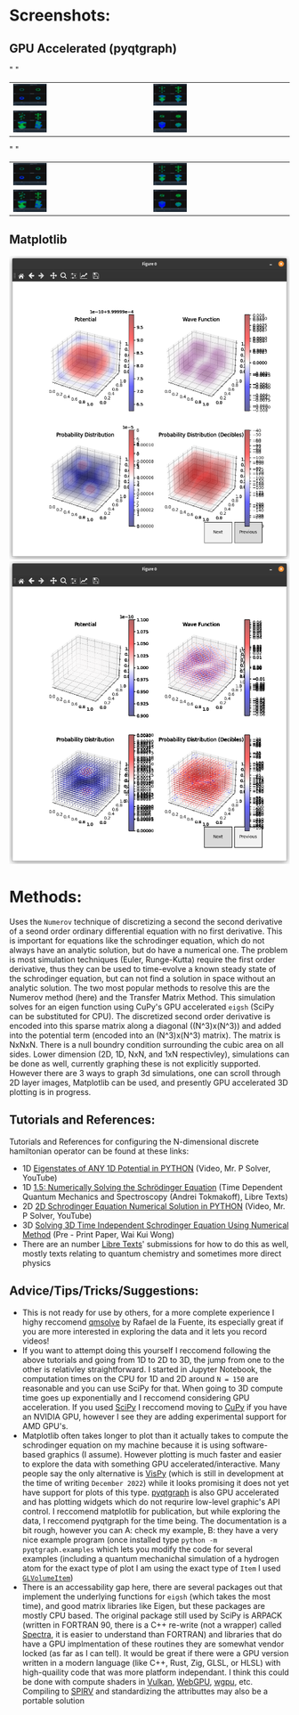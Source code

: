 # Screenshots: 
## GPU Accelerated (pyqtgraph)
<table>
    <tr>
        <td><img src="ScreenshotsAndGraphs/Screenshot_from_2024_10_30_23_20_39.png" width="25%" height="25%"/></td>
        <td><img src="ScreenshotsAndGraphs/Screenshot_from_2024_10_30_22_07_42.png" width="25%" height="25%"/></td>
    </td>
    <tr>
        <td><img src="ScreenshotsAndGraphs/Screenshot_from_2024_10_30_21_43_14.png" width="25%" height="25%"/></td>"
        <td><img src="ScreenshotsAndGraphs/Screenshot_from_2024_10_30_22_27_31.png" width="25%" height="25%"/></td>"
    </td>
</table>
<table>
    <tr>
        <td><img src="ScreenshotsAndGraphs/Screenshot_from_2024_10_30_23_20_39.png" width="25%" height="25%"/></td>
        <td><img src="ScreenshotsAndGraphs/Screenshot_from_2024_10_30_22_07_42.png" width="25%" height="25%"/></td>
    </td>
    <tr>
        <td><img src="ScreenshotsAndGraphs/Screenshot_from_2024_10_30_21_43_14.png" width="25%" height="25%"/></td>"
        <td><img src="ScreenshotsAndGraphs/Screenshot_from_2024_10_30_22_27_31.png" width="25%" height="25%"/></td>"
    </td>
</table>



## Matplotlib
![Image](ScreenshotsAndGraphs/Screenshot_from_2022_12_10_00_43_22.png)
![Image](ScreenshotsAndGraphs/Screenshot_from_2022_12_10_00_53_54.png)

# Methods: 
Uses the `Numerov` technique of discretizing a second the second derivative of a seond order ordinary differential equation with no first derivative. This is important for equations like the schrodinger equation, which do not always have an analytic solution, but do have a numerical one. The problem is most simulation techniques (Euler, Runge-Kutta) require the first order derivative, thus they can be used to time-evolve a known steady state of the schrodinger equation, but can not find a solution in space without an analytic solution. The two most popular methods to resolve this are the Numerov method (here) and the Transfer Matrix Method. This simulation solves for an eigen function using CuPy's GPU accelerated `eigsh` (SciPy can be substituted for CPU). The discretized second order derivative is encoded into this sparse matrix along a diagonal ((N^3)x(N^3)) and added into the potential term (encoded into an (N^3)x(N^3) matrix). The matrix is NxNxN. There is a null boundry condition surrounding the cubic area on all sides. Lower dimension (2D, 1D, NxN, and 1xN respectivley), simulations can be done as well, currently graphing these is not explicitly supported. However there are 3 ways to graph 3d simulations, one can scroll through 2D layer images, Matplotlib can be used, and presently GPU accelerated 3D plotting is in progress.



## Tutorials and References: 
Tutorials and References for configuring the N-dimensional discrete hamiltonian operator can be found at these links: 
- 1D [Eigenstates of ANY 1D Potential in PYTHON](https://youtu.be/ay0zZ8SUMSk) (Video, Mr. P Solver, YouTube)
- 1D [1.5: Numerically Solving the Schrödinger Equation](https://chem.libretexts.org/Bookshelves/Physical_and_Theoretical_Chemistry_Textbook_Maps/Time_Dependent_Quantum_Mechanics_and_Spectroscopy_(Tokmakoff)/01:_Overview_of_Time-Independent_Quantum_Mechanics/1.05:_Numerically_Solving_the_Schrodinger_Equation) (Time Dependent Quantum Mechanics and Spectroscopy (Andrei Tokmakoff), Libre Texts)
- 2D [2D Schrodinger Equation Numerical Solution in PYTHON](https://youtu.be/DF1SnjXZcbM) (Video, Mr. P Solver, YouTube)
- 3D [Solving 3D Time Independent Schrodinger Equation Using Numerical Method](http://dx.doi.org/10.13140/RG.2.2.13878.01602/1) (Pre - Print Paper, Wai Kui Wong)
- There are an number [Libre Texts](https://libretexts.org/)' submissions for how to do this as well, mostly texts relating to quantum chemistry and sometimes more direct physics 

## Advice/Tips/Tricks/Suggestions: 
- This is not ready for use by others, for a more complete experience I highy reccomend [qmsolve](https://github.com/quantum-visualizations/qmsolve) by Rafael de la Fuente, its especially great if you are more interested in exploring the data and it lets you record videos!
- If you want to attempt doing this yourself I reccomend following the above tutorials and going from 1D to 2D to 3D, the jump from one to the other is relativley straightforward. I started in Jupyter Notebook, the computation times on the CPU for 1D and 2D around `N = 150` are reasonable and you can use SciPy for that. When going to 3D compute time goes up exponentially and I reccomend considering GPU acceleration. If you used [SciPy](https://scipy.org/) I reccomend moving to [CuPy](https://cupy.dev/) if you have an NVIDIA GPU, however I see they are adding experimental support for AMD GPU's.
- Matplotlib often takes longer to plot than it actually takes to compute the schrodinger equation on my machine because it is using software-based graphics (I assume). However plotting is much faster and easier to explore the data with something GPU accelerated/interactive. Many people say the only alternative is [VisPy](https://vispy.org/) (which is still in development at the time of writing `December 2022`) while it looks promising it does not yet have support for plots of this type. [pyqtgraph](https://www.pyqtgraph.org/) is also GPU accelerated and has plotting widgets which do not requrire low-level graphic's API control. I reccomend matplotlib for publication, but while exploring the data, I reccomend pyqtgraph for the time being. The documentation is a bit rough, however you can A: check my example, B: they have a very nice example program (once installed type `python -m pyqtgraph.examples` which lets you modify the code for several examples (including a quantum mechanichal simulation of a hydrogen atom for the exact type of plot I am using the exact type of `Item` I used [`GLVolumeItem`](https://pyqtgraph.readthedocs.io/en/latest/api_reference/3dgraphics/glvolumeitem.html))
- There is an accessability gap here, there are several packages out that implement the underlying functions for `eigsh` (which takes the most time), and good matrix libraries like Eigen, but these packages are mostly CPU based. The original package still used by SciPy is ARPACK (written in FORTRAN 90, there is a C++ re-write (not a wrapper) called [Spectra](https://github.com/yixuan/spectra), it is easier to understand than FORTRAN) and libraries that do have a GPU implmentation of these routines they are somewhat vendor locked (as far as I can tell). It would be great if there were a GPU version written in a modern language (like C++, Rust, Zig, GLSL, or HLSL) with high-quaility code that was more platform independant. I think this could be done with compute shaders in [Vulkan](https://www.vulkan.org/), [WebGPU](https://gpuweb.github.io/gpuweb/), [wgpu](https://wgpu.rs/), etc. Compiling to [SPIRV](https://www.khronos.org/opengl/wiki/SPIR-V) and standardizing the attributtes may also be a portable solution


